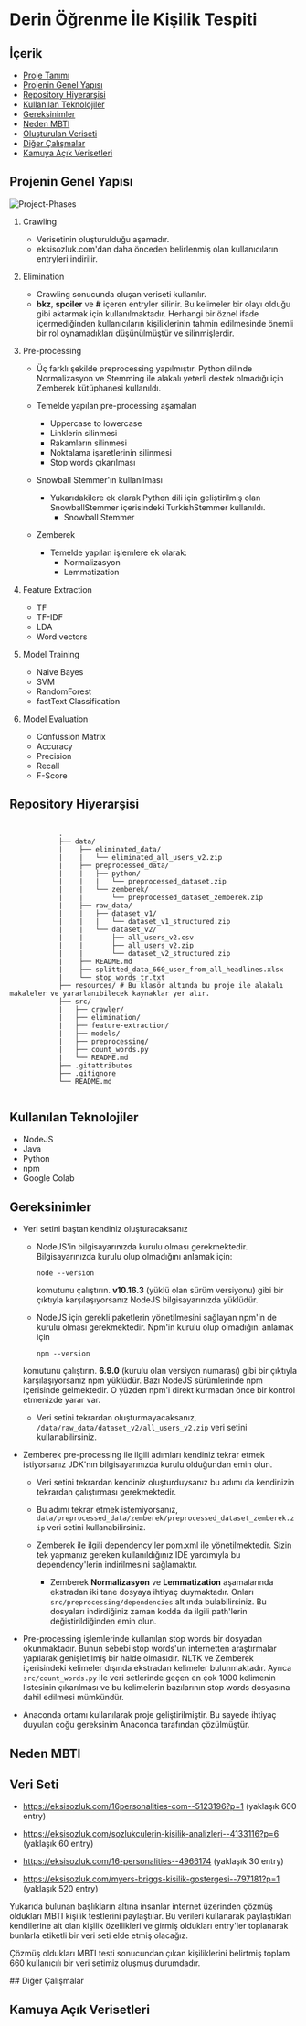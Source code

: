 # Derin Öğrenme İle Kişilik Tespiti

## İçerik
- [Proje Tanımı](https://github.com/kaansonmezoz/personality-detection-nlp#proje-tanımı)
- [Projenin Genel Yapısı](https://github.com/kaansonmezoz/personality-detection-nlp#projenin-genel-yapısı)
- [Repository Hiyerarşisi](https://github.com/kaansonmezoz/personality-detection-nlp#repository-hiyerarşisi)
- [Kullanılan Teknolojiler](https://github.com/kaansonmezoz/personality-detection-nlp#kullanılan-teknolojiler)
- [Gereksinimler](https://github.com/kaansonmezoz/personality-detection-nlp#gereksinimler)
- [Neden MBTI](https://github.com/kaansonmezoz/personality-detection-nlp#neden-mbti)
- [Oluşturulan Veriseti](https://github.com/kaansonmezoz/personality-detection-nlp#oluşturulan-veriseti)
- [Diğer Çalışmalar](https://github.com/kaansonmezoz/personality-detection-nlp#diğer-çalışmalar)
- [Kamuya Açık Verisetleri](https://github.com/kaansonmezoz/personality-detection-nlp#kamuya-açık-verisetleri)


## Projenin Genel Yapısı

![Project-Phases](https://raw.githubusercontent.com/kaansonmezoz/personality-detection-nlp/0836b492d89fca540aa51effca5b5b8778e2c862/Project-Phases.png)

1. Crawling
    - Verisetinin oluşturulduğu aşamadır.
    - eksisozluk.com'dan daha önceden belirlenmiş olan kullanıcıların entryleri indirilir.
2. Elimination
    - Crawling sonucunda oluşan veriseti kullanılır.
    - **bkz**, **spoiler** ve  **#** içeren entryler silinir.  Bu kelimeler bir olayı olduğu gibi aktarmak için kullanılmaktadır. Herhangi bir öznel ifade içermediğinden kullanıcıların kişiliklerinin tahmin edilmesinde önemli bir rol oynamadıkları düşünülmüştür ve silinmişlerdir.

3. Pre-processing
    - Üç farklı şekilde preprocessing yapılmıştır. Python dilinde Normalizasyon ve Stemming ile alakalı yeterli destek olmadığı için Zemberek kütüphanesi kullanıldı.
    
    - Temelde yapılan pre-processing aşamaları
        - Uppercase to lowercase
        - Linklerin silinmesi
        - Rakamların silinmesi
        - Noktalama işaretlerinin silinmesi
        - Stop words çıkarılması

    - Snowball Stemmer'ın kullanılması
        - Yukarıdakilere ek olarak Python dili için geliştirilmiş olan SnowballStemmer içerisindeki TurkishStemmer kullanıldı.
            - Snowball Stemmer
    
    - Zemberek
        - Temelde yapılan işlemlere ek olarak:
            - Normalizasyon
            - Lemmatization

4. Feature Extraction
    - TF
    - TF-IDF
    - LDA
    - Word vectors

5. Model Training
    - Naive Bayes
    - SVM
    - RandomForest
    - fastText Classification

6. Model Evaluation
    - Confussion Matrix
    - Accuracy
    - Precision
    - Recall
    - F-Score

## Repository Hiyerarşisi
```

            .
            ├── data/                                   
            |    ├── eliminated_data/
            |    |   └── eliminated_all_users_v2.zip
            |    ├── preprocessed_data/
            |    |   ├── python/
            |    |   |   └── preprocessed_dataset.zip
            |    |   └── zemberek/
            |    |       └── preprocessed_dataset_zemberek.zip
            |    ├── raw_data/
            |    |   ├── dataset_v1/
            |    |   |   └── dataset_v1_structured.zip
            |    |   └── dataset_v2/
            |    |       ├── all_users_v2.csv
            |    |       ├── all_users_v2.zip
            |    |       └── dataset_v2_structured.zip
            |    ├── README.md
            |    ├── splitted_data_660_user_from_all_headlines.xlsx
            |    └── stop_words_tr.txt
            ├── resources/ # Bu klasör altında bu proje ile alakalı makaleler ve yararlanıbilecek kaynaklar yer alır.        
            ├── src/
            |   ├── crawler/
            |   ├── elimination/
            |   ├── feature-extraction/
            |   ├── models/
            |   ├── preprocessing/
            |   ├── count_words.py
            |   └── README.md
            ├── .gitattributes                 
            ├── .gitignore
            └── README.md


```

## Kullanılan Teknolojiler
- NodeJS
- Java
- Python
- npm
- Google Colab

## Gereksinimler
- Veri setini baştan kendiniz oluşturacaksanız
    - NodeJS'in bilgisayarınızda kurulu olması gerekmektedir. Bilgisayarınızda kurulu olup olmadığını anlamak için:
        
        ```node --version``` 

      komutunu çalıştırın. **v10.16.3** (yüklü olan sürüm versiyonu) gibi bir çıktıyla karşılaşıyorsanız NodeJS bilgisayarınızda yüklüdür.
    
    - NodeJS için gerekli paketlerin yönetilmesini sağlayan npm'in de kurulu olması gerekmektedir. Npm'in kurulu olup olmadığını anlamak için

        ```npm --version```
    
    komutunu çalıştırın. **6.9.0** (kurulu olan versiyon numarası) gibi bir çıktıyla karşılaşıyorsanız npm yüklüdür. Bazı NodeJS sürümlerinde npm içerisinde gelmektedir. O yüzden npm'i direkt kurmadan önce bir kontrol etmenizde yarar var.

    - Veri setini tekrardan oluşturmayacaksanız, ```/data/raw_data/dataset_v2/all_users_v2.zip``` veri setini kullanabilirsiniz.

-  Zemberek pre-processing ile ilgili adımları kendiniz tekrar etmek istiyorsanız JDK'nın bilgisayarınızda kurulu olduğundan emin olun.

    - Veri setini tekrardan kendiniz oluşturduysanız bu adımı da kendinizin tekrardan çalıştırması gerekmektedir.

    - Bu adımı tekrar etmek istemiyorsanız, ```data/preprocessed_data/zemberek/preprocessed_dataset_zemberek.zip``` veri setini kullanabilirsiniz.

    - Zemberek ile ilgili dependency'ler pom.xml ile yönetilmektedir. Sizin tek yapmanız gereken kullanıldığınız IDE yardımıyla bu dependency'lerin indirilmesini sağlamaktır.
        
        - Zemberek **Normalizasyon** ve **Lemmatization** aşamalarında ekstradan iki tane dosyaya ihtiyaç duymaktadır.
        Onları ```src/preprocessing/dependencies``` alt ında bulabilirsiniz. Bu dosyaları indirdiğiniz zaman kodda da ilgili path'lerin değiştirildiğinden emin olun.

- Pre-processing işlemlerinde kullanılan stop words bir dosyadan okunmaktadır. Bunun sebebi stop words'un internetten araştırmalar yapılarak genişletilmiş bir halde olmasıdır. NLTK ve Zemberek içerisindeki kelimeler dışında ekstradan kelimeler bulunmaktadır. Ayrıca ```src/count_words.py``` ile veri setlerinde geçen en çok 1000 kelimenin listesinin çıkarılması ve bu kelimelerin bazılarının stop words dosyasına dahil edilmesi mümkündür.

- Anaconda ortamı kullanılarak proje geliştirilmiştir. Bu sayede ihtiyaç duyulan çoğu gereksinim Anaconda tarafından çözülmüştür.


## Neden MBTI

## Veri Seti

- https://eksisozluk.com/16personalities-com--5123196?p=1 (yaklaşık 600 entry) 

- https://eksisozluk.com/sozlukculerin-kisilik-analizleri--4133116?p=6  (yaklaşık 60 entry)

- https://eksisozluk.com/16-personalities--4966174  (yaklaşık 30 entry)

- https://eksisozluk.com/myers-briggs-kisilik-gostergesi--797181?p=1  (yaklaşık 520 entry)

Yukarıda bulunan başlıkların altına insanlar internet üzerinden çözmüş oldukları MBTI kişilik testlerini paylaştılar. 
Bu verileri kullanarak paylaştıkları kendilerine ait olan kişilik özellikleri ve girmiş oldukları entry'ler toplanarak bunlarla etiketli bir veri seti elde etmiş olacağız.

Çözmüş oldukları MBTI testi sonucundan çıkan kişiliklerini belirtmiş
toplam 660 kullanıcılı bir veri setimiz oluşmuş durumdadır.


## Diğer Çalışmalar

## Kamuya Açık Verisetleri

